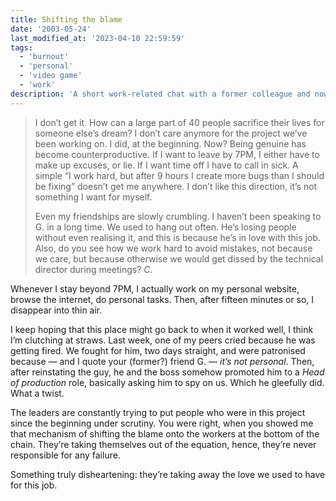 ```yaml
---
title: Shifting the blame
date: '2003-05-24'
last_modified_at: '2023-04-10 22:59:59'
tags:
  - 'burnout'
  - 'personal'
  - 'video game'
  - 'work'
description: 'A short work-related chat with a former colleague and now friend, during an unhappy crunch time.'
---
```

> I don’t get it. How can a large part of 40 people sacrifice their lives for someone else’s dream? I don’t care anymore for the project we’ve been working on. I did, at the beginning. Now? Being genuine has become counterproductive. If I want to leave by 7PM, I either have to make up excuses, or lie. If I want time off I have to call in sick. A simple “I work hard, but after 9 hours I create more bugs than I should be fixing” doesn’t get me anywhere. I don’t like this direction, it’s not something I want for myself.
> 
> Even my friendships are slowly crumbling. I haven’t been speaking to G. in a long time. We used to hang out often. He’s losing people without even realising it, and this is because he’s in love with this job. Also, do you see how we work hard to avoid mistakes, not because we care, but because otherwise we would get dissed by the technical director during meetings?
<cite>C.</cite>

Whenever I stay beyond 7PM, I actually work on my personal website, browse the internet, do personal tasks. Then, after fifteen minutes or so, I disappear into thin air.

I keep hoping that this place might go back to when it worked well, I think I’m clutching at straws. Last week, one of my peers cried because he was getting fired. We fought for him, two days straight, and were patronised because — and I quote your (former?) friend G. — *it’s not personal*. Then, after reinstating the guy, he and the boss somehow promoted him to a *Head of production* role, basically asking him to spy on us. Which he gleefully did. What a twist.

The leaders are constantly trying to put people who were in this project since the beginning under scrutiny. You were right, when you showed me that mechanism of shifting the blame onto the workers at the bottom of the chain. They’re taking themselves out of the equation, hence, they’re never responsible for any failure.

Something truly disheartening: they’re taking away the love we used to have for this job.